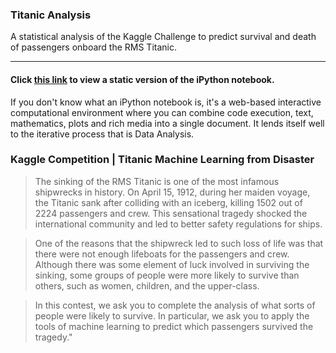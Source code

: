### Titanic Analysis
A statistical analysis of the Kaggle Challenge to predict survival and death of passengers onboard the RMS Titanic. 

----------------------------------

#### Click [this link](http://nbviewer.ipython.org/github/louisryan/Titanic/blob/master/Titanic%20-%20Machine%20Learning%20from%20Disaster.ipynb) to view a static version of the iPython notebook. 

If you don't know what an iPython notebook is, it's a web-based interactive computational environment where you can combine code execution, text, mathematics, plots and rich media into a single document. It lends itself well to the iterative process that is Data Analysis.

### Kaggle Competition | Titanic Machine Learning from Disaster

>The sinking of the RMS Titanic is one of the most infamous shipwrecks in history.  On April 15, 1912, during her maiden voyage, the Titanic sank after colliding with an iceberg, killing 1502 out of 2224 passengers and crew.  This sensational tragedy shocked the international community and led to better safety regulations for ships.

>One of the reasons that the shipwreck led to such loss of life was that there were not enough lifeboats for the passengers and crew.  Although there was some element of luck involved in surviving the sinking, some groups of people were more likely to survive than others, such as women, children, and the upper-class.

>In this contest, we ask you to complete the analysis of what sorts of people were likely to survive.  In particular, we ask you to apply the tools of machine learning to predict which passengers survived the tragedy."
